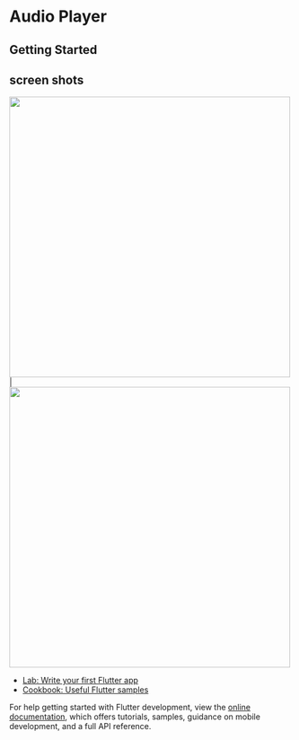 # Audio Player



## Getting Started

## screen shots
<img src = "https://user-images.githubusercontent.com/121785209/216533992-4fceb055-6a1d-4b32-8bb7-5e95a4d873d2.png" height = "500px"/> |
<img src = "https://user-images.githubusercontent.com/121785209/216534508-1effc8de-4d49-4cc1-8e4e-c086f9c1ff13.png" height = "500 px"/>

- [Lab: Write your first Flutter app](https://docs.flutter.dev/get-started/codelab)
- [Cookbook: Useful Flutter samples](https://docs.flutter.dev/cookbook)

For help getting started with Flutter development, view the
[online documentation](https://docs.flutter.dev/), which offers tutorials,
samples, guidance on mobile development, and a full API reference.

